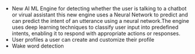 - New AI ML Engine for detecting whether the user is talking to a chatbot or virual assistant this new engine uses a Neural Network to predict and can predict the intent of an utterance using a neural network.The engine uses deep learning techniques to classify user input into predefined intents, enabling it to respond
with appropriate actions or responses.
- User profiles a user can create and customize their profile
- Wake word detection